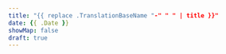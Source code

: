 ```yaml
---
title: "{{ replace .TranslationBaseName "-" " " | title }}"
date: {{ .Date }}
showMap: false
draft: true
---
```

